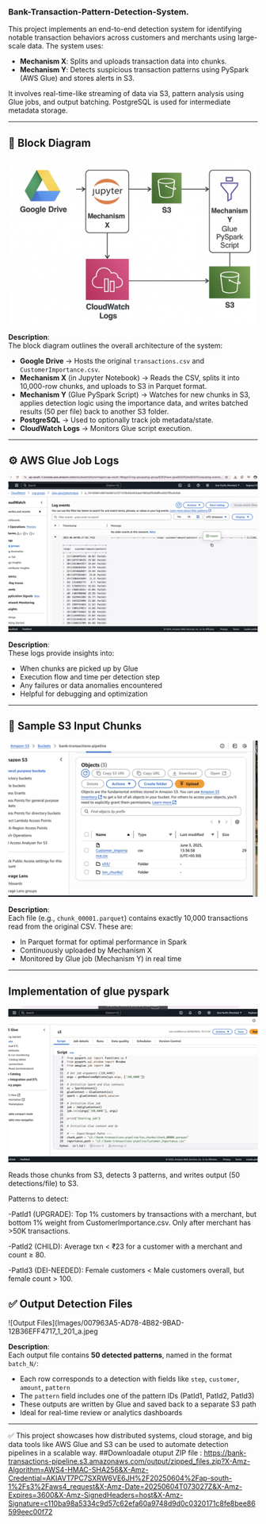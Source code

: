 ### Bank-Transaction-Pattern-Detection-System.

This project implements an end-to-end detection system for identifying notable transaction behaviors across customers and merchants using large-scale data. The system uses:

- **Mechanism X**: Splits and uploads transaction data into chunks.
- **Mechanism Y**: Detects suspicious transaction patterns using PySpark (AWS Glue) and stores alerts in S3.
  
It involves real-time-like streaming of data via S3, pattern analysis using Glue jobs, and output batching. PostgreSQL is used for intermediate metadata storage.

---

## 🧱 Block Diagram

![Block Diagram](Images/659B2776-690B-403B-9D19-3CAD26702D11_1_201_a.jpeg)

**Description**:  
The block diagram outlines the overall architecture of the system:

- **Google Drive** → Hosts the original `transactions.csv` and `CustomerImportance.csv`.
- **Mechanism X** (in Jupyter Notebook) → Reads the CSV, splits it into 10,000-row chunks, and uploads to S3 in Parquet format.
- **Mechanism Y** (Glue PySpark Script) → Watches for new chunks in S3, applies detection logic using the importance data, and writes batched results (50 per file) back to another S3 folder.
- **PostgreSQL** → Used to optionally track job metadata/state.
- **CloudWatch Logs** → Monitors Glue script execution.

---

## ⚙️ AWS Glue Job Logs

![Glue Logs](Images/AB8E92CF-E570-4B6E-9336-1A1282E9A42D_1_201_a.jpeg)

**Description**:  
These logs provide insights into:

- When chunks are picked up by Glue
- Execution flow and time per detection step
- Any failures or data anomalies encountered
- Helpful for debugging and optimization

---

## 📂 Sample S3 Input Chunks

![S3 Input Chunks](Images/7AFE4E03-E3D4-49F3-B601-C8769ADC1607_1_201_a.jpeg)

**Description**:  
Each file (e.g., `chunk_00001.parquet`) contains exactly 10,000 transactions read from the original CSV. These are:

- In Parquet format for optimal performance in Spark
- Continuously uploaded by Mechanism X
- Monitored by Glue job (Mechanism Y) in real time

---
## Implementation of glue pyspark
![Implementation](Images/0E21152F-33FA-40DF-8FD6-5A0BC37302D1_1_201_a.jpeg)

Reads those chunks from S3, detects 3 patterns, and writes output (50 detections/file) to S3.

Patterns to detect:

-PatId1 (UPGRADE): Top 1% customers by transactions with a merchant, but bottom 1% weight from CustomerImportance.csv. Only after merchant has >50K transactions.

-PatId2 (CHILD): Average txn < ₹23 for a customer with a merchant and count ≥ 80.

-PatId3 (DEI-NEEDED): Female customers < Male customers overall, but female count > 100.
## ✅ Output Detection Files

![Output Files](Images/007963A5-AD78-4B82-9BAD-12B36EFF4717_1_201_a.jpeg

**Description**:  
Each output file contains **50 detected patterns**, named in the format `batch_N/`:

- Each row corresponds to a detection with fields like `step`, `customer`, `amount`, `pattern`
- The `pattern` field includes one of the pattern IDs (PatId1, PatId2, PatId3)
- These outputs are written by Glue and saved back to a separate S3 path
- Ideal for real-time review or analytics dashboards

---

✅ This project showcases how distributed systems, cloud storage, and big data tools like AWS Glue and S3 can be used to automate detection pipelines in a scalable way.
##Downloadale otuput ZIP file : https://bank-transactions-pipeline.s3.amazonaws.com/output/zipped_files.zip?X-Amz-Algorithm=AWS4-HMAC-SHA256&X-Amz-Credential=AKIAVT7PC7SXRW6VE6JH%2F20250604%2Fap-south-1%2Fs3%2Faws4_request&X-Amz-Date=20250604T073027Z&X-Amz-Expires=3600&X-Amz-SignedHeaders=host&X-Amz-Signature=c110ba98a5334c9d57c62efa60a9748d9d0c0320171c8fe8bee86599eec00f72
